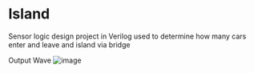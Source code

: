 # Island
Sensor logic design project in Verilog used to determine how many cars enter and leave and island via bridge

Output Wave
![image](https://user-images.githubusercontent.com/96213269/146318904-b33e8c5f-64ca-41a5-9c52-31f3c2f57a52.png)
